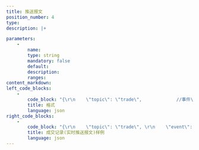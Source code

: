 ```yaml
---
title: 推送报文
position_number: 4
type:
description: |+

parameters:
    -
        name:
        type: string
        mandatory: false
        default:
        description:
        ranges:
content_markdown:
left_code_blocks:
    -
        code_block: "{\r\n    \"topic\": \"trade\",             //事件\r\n    \"event\": \"trade@btc_usdt\",    //主题\r\n    \"data\": { }                   //数据\r\n}"
        title: 格式
        language: json
right_code_blocks:
    -
        code_block: "{\r\n    \"topic\": \"trade\", \r\n    \"event\": \"trade@btc_usdt\", \r\n    \"data\": {\r\n        \"s\": \"btc_usdt\", \r\n        \"i\": 6316559590087222000, \r\n        \"t\": 1655992403617, \r\n        \"p\": \"43000\", \r\n        \"q\": \"0.21\", \r\n        \"b\": true\r\n    }\r\n}"
        title: 成交记录(实时推送报文)样例
        language: json
---
```

